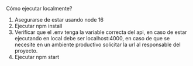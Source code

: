 Cómo ejecutar localmente?
1. Asegurarse de estar usando node 16
2. Ejecutar npm install
3. Verificar que el .env tenga la variable correcta del api, en caso de estar ejecutando en local debe ser localhost:4000, en caso de que se necesite en un ambiente productivo solicitar la url al responsable del proyecto.
4. Ejecutar npm start
